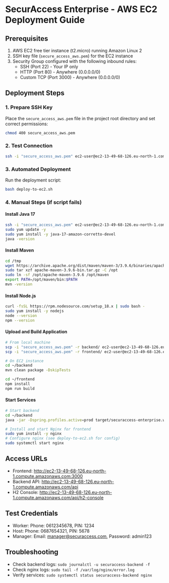 # SecurAccess Enterprise - AWS EC2 Deployment Guide

## Prerequisites
1. AWS EC2 free tier instance (t2.micro) running Amazon Linux 2
2. SSH key file (`secure_access_aws.pem`) for the EC2 instance
3. Security Group configured with the following inbound rules:
   - SSH (Port 22) - Your IP only
   - HTTP (Port 80) - Anywhere (0.0.0.0/0)
   - Custom TCP (Port 3000) - Anywhere (0.0.0.0/0)

## Deployment Steps

### 1. Prepare SSH Key
Place the `secure_access_aws.pem` file in the project root directory and set correct permissions:
```bash
chmod 400 secure_access_aws.pem
```

### 2. Test Connection
```bash
ssh -i "secure_access_aws.pem" ec2-user@ec2-13-49-68-126.eu-north-1.compute.amazonaws.com
```

### 3. Automated Deployment
Run the deployment script:
```bash
bash deploy-to-ec2.sh
```

### 4. Manual Steps (if script fails)

#### Install Java 17
```bash
ssh -i "secure_access_aws.pem" ec2-user@ec2-13-49-68-126.eu-north-1.compute.amazonaws.com
sudo yum update -y
sudo yum install -y java-17-amazon-corretto-devel
java -version
```

#### Install Maven
```bash
cd /tmp
wget https://archive.apache.org/dist/maven/maven-3/3.9.6/binaries/apache-maven-3.9.6-bin.tar.gz
sudo tar xzf apache-maven-3.9.6-bin.tar.gz -C /opt
sudo ln -sf /opt/apache-maven-3.9.6 /opt/maven
export PATH=/opt/maven/bin:$PATH
mvn -version
```

#### Install Node.js
```bash
curl -fsSL https://rpm.nodesource.com/setup_18.x | sudo bash -
sudo yum install -y nodejs
node --version
npm --version
```

#### Upload and Build Application
```bash
# From local machine
scp -i "secure_access_aws.pem" -r backend/ ec2-user@ec2-13-49-68-126.eu-north-1.compute.amazonaws.com:~/
scp -i "secure_access_aws.pem" -r frontend/ ec2-user@ec2-13-49-68-126.eu-north-1.compute.amazonaws.com:~/

# On EC2 instance
cd ~/backend
mvn clean package -DskipTests

cd ~/frontend  
npm install
npm run build
```

#### Start Services
```bash
# Start backend
cd ~/backend
java -jar -Dspring.profiles.active=prod target/securaccess-enterprise.war &

# Install and start Nginx for frontend
sudo yum install -y nginx
# Configure nginx (see deploy-to-ec2.sh for config)
sudo systemctl start nginx
```

## Access URLs
- Frontend: http://ec2-13-49-68-126.eu-north-1.compute.amazonaws.com:3000
- Backend API: http://ec2-13-49-68-126.eu-north-1.compute.amazonaws.com/api
- H2 Console: http://ec2-13-49-68-126.eu-north-1.compute.amazonaws.com/api/h2-console

## Test Credentials
- Worker: Phone: 0612345678, PIN: 1234
- Host: Phone: 0687654321, PIN: 5678  
- Manager: Email: manager@securaccess.com, Password: admin123

## Troubleshooting
- Check backend logs: `sudo journalctl -u securaccess-backend -f`
- Check nginx logs: `sudo tail -f /var/log/nginx/error.log`
- Verify services: `sudo systemctl status securaccess-backend nginx`